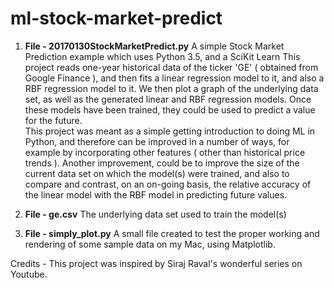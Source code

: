 # ml-stock-market-predict
1. **File - 20170130StockMarketPredict.py** 
A simple Stock Market Prediction example which uses Python 3.5, and a SciKit Learn
This project reads one-year historical data of the ticker 'GE' ( obtained from Google Finance ), and then fits a linear regression model to it, and also a RBF regression model to it. We then plot a graph of the underlying data set, as well as the generated linear and RBF regression models. Once these models have been trained,  they could be used to predict a value for the future.  
This project was meant as a simple getting introduction to doing ML in Python, and therefore can be improved in a number of ways, for example by incorporating other features ( other than historical price trends ). Another improvement, could be to improve the size of the current data set on which the model(s) were trained, and also to compare and contrast, on an on-going basis, the relative accuracy of the linear model with the RBF model in predicting future values.  

2. **File - ge.csv** 
The underlying data set used to train the model(s)

3. **File - simply_plot.py** 
A small file created to test the proper working and rendering of some sample data on my Mac, using Matplotlib. 

Credits - This project was inspired by Siraj Raval's wonderful series on Youtube.
